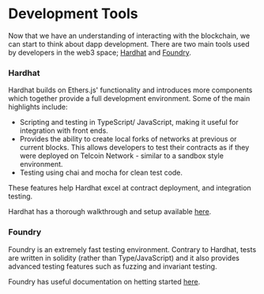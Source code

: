 # Development Tools

Now that we have an understanding of interacting with the blockchain, we can start to think about dapp development. There are two main tools used by developers in the web3 space; [Hardhat](https://hardhat.org/) and [Foundry](https://github.com/foundry-rs/foundry).

### Hardhat

Hardhat builds on Ethers.js' functionality and introduces more components which together provide a full development environment. Some of the main highlights include:

* Scripting and testing in TypeScript/ JavaScript, making it useful for integration with front ends.
* Provides the ability to create local forks of networks at previous or current blocks. This allows developers to test their contracts as if they were deployed on Telcoin Network - similar to a sandbox style environment.
* Testing using chai and mocha for clean test code.

These features help Hardhat excel at contract deployment, and integration testing.

Hardhat has a thorough walkthrough and setup available [here](https://hardhat.org/tutorial).

### Foundry

Foundry is an extremely fast testing environment. Contrary to Hardhat, tests are written in solidity (rather than Type/JavaScript) and it also provides advanced testing features such as fuzzing and invariant testing.&#x20;

Foundry has useful documentation on hetting started [here](https://book.getfoundry.sh/getting-started/installation).
